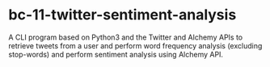 # bc-11-twitter-sentiment-analysis
A CLI program based on Python3 and the Twitter and Alchemy APIs to retrieve tweets from a user and perform word frequency analysis (excluding stop-words) and perform sentiment analysis using Alchemy API.
